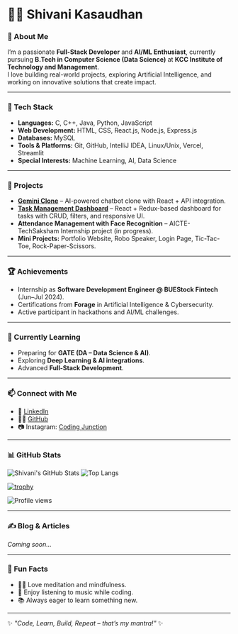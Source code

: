 # 👩‍💻 Shivani Kasaudhan

### 🚀 About Me
I’m a passionate **Full-Stack Developer** and **AI/ML Enthusiast**, currently pursuing **B.Tech in Computer Science (Data Science)** at **KCC Institute of Technology and Management**.  
I love building real-world projects, exploring Artificial Intelligence, and working on innovative solutions that create impact.  

---

### 🔧 Tech Stack
- **Languages:** C, C++, Java, Python, JavaScript  
- **Web Development:** HTML, CSS, React.js, Node.js, Express.js  
- **Databases:** MySQL  
- **Tools & Platforms:** Git, GitHub, IntelliJ IDEA, Linux/Unix, Vercel, Streamlit  
- **Special Interests:** Machine Learning, AI, Data Science  

---

### 📌 Projects
- **[Gemini Clone](https://github.com/kasaudhanshivani/gemini_clone)** – AI-powered chatbot clone with React + API integration.  
- **[Task Management Dashboard](https://github.com/kasaudhanshivani/task-dashboard)** – React + Redux-based dashboard for tasks with CRUD, filters, and responsive UI.  
- **Attendance Management with Face Recognition** – AICTE-TechSaksham Internship project (in progress).  
- **Mini Projects:** Portfolio Website, Robo Speaker, Login Page, Tic-Tac-Toe, Rock-Paper-Scissors.  

---

### 🏆 Achievements
- Internship as **Software Development Engineer @ BUEStock Fintech** (Jun–Jul 2024).  
- Certifications from **Forage** in Artificial Intelligence & Cybersecurity.  
- Active participant in hackathons and AI/ML challenges.  

---

### 🌱 Currently Learning
- Preparing for **GATE (DA – Data Science & AI)**.  
- Exploring **Deep Learning & AI integrations**.  
- Advanced **Full-Stack Development**.  

---

### 📫 Connect with Me
- 💼 [LinkedIn](https://www.linkedin.com/in/shivani-kasaudhanu-513422258)  
- 👩‍💻 [GitHub](https://github.com/kasaudhanshivani)  
- 📷 Instagram: [Coding Junction](https://www.instagram.com/)  

---

### 📊 GitHub Stats

![Shivani's GitHub Stats](https://github-readme-stats.vercel.app/api?username=kasaudhanshivani&show_icons=true&theme=radical)
![Top Langs](https://github-readme-stats.vercel.app/api/top-langs/?username=kasaudhanshivani&layout=compact&theme=radical)

[![trophy](https://github-profile-trophy.vercel.app/?username=kasaudhanshivani)](https://github.com/ryo-ma/github-profile-trophy)

![Profile views](https://komarev.com/ghpvc/?username=kasaudhanshivani&color=blue)

---

### ✍️ Blog & Articles

*Coming soon…*  
<!-- You can add links to your articles or blog posts here. -->

---

### 🎨 Fun Facts

- 🧘‍♀️ Love meditation and mindfulness.
- 🎵 Enjoy listening to music while coding.
- 📚 Always eager to learn something new.

---

✨ *"Code, Learn, Build, Repeat – that’s my mantra!"* ✨
